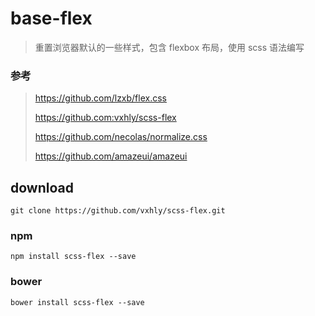 # base-flex

> 重置浏览器默认的一些样式，包含 flexbox 布局，使用 scss 语法编写

### 参考

> <https://github.com/lzxb/flex.css>
>
> <https://github.com:vxhly/scss-flex>
>
> <https://github.com/necolas/normalize.css>
>
> <https://github.com/amazeui/amazeui>


## download

    git clone https://github.com/vxhly/scss-flex.git

### npm

    npm install scss-flex --save

### bower

    bower install scss-flex --save
